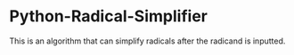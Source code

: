 # Python-Radical-Simplifier
This is an algorithm that can simplify radicals after the radicand is inputted.
